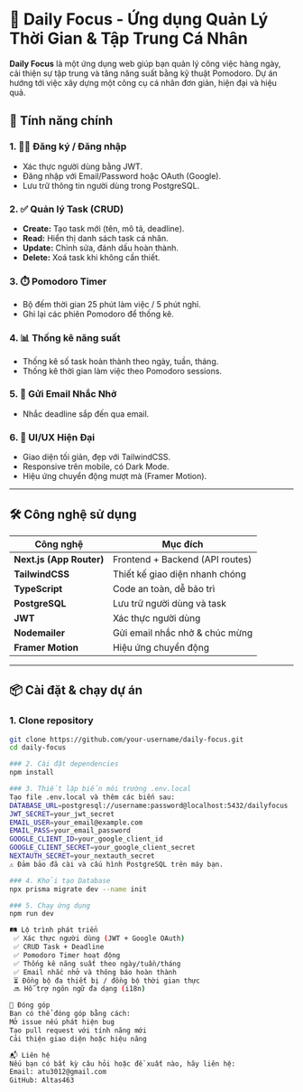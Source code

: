 # 📅 Daily Focus - Ứng dụng Quản Lý Thời Gian & Tập Trung Cá Nhân

**Daily Focus** là một ứng dụng web giúp bạn quản lý công việc hàng ngày, cải thiện sự tập trung và tăng năng suất bằng kỹ thuật Pomodoro. Dự án hướng tới việc xây dựng một công cụ cá nhân đơn giản, hiện đại và hiệu quả.

## 🚀 Tính năng chính

### 1. 🧑‍💼 Đăng ký / Đăng nhập
- Xác thực người dùng bằng JWT.
- Đăng nhập với Email/Password hoặc OAuth (Google).
- Lưu trữ thông tin người dùng trong PostgreSQL.

### 2. ✅ Quản lý Task (CRUD)
- **Create:** Tạo task mới (tên, mô tả, deadline).
- **Read:** Hiển thị danh sách task cá nhân.
- **Update:** Chỉnh sửa, đánh dấu hoàn thành.
- **Delete:** Xoá task khi không cần thiết.

### 3. ⏱️ Pomodoro Timer
- Bộ đếm thời gian 25 phút làm việc / 5 phút nghỉ.
- Ghi lại các phiên Pomodoro để thống kê.

### 4. 📊 Thống kê năng suất
- Thống kê số task hoàn thành theo ngày, tuần, tháng.
- Thống kê thời gian làm việc theo Pomodoro sessions.

### 5. 📧 Gửi Email Nhắc Nhở
- Nhắc deadline sắp đến qua email.

### 6. 🎨 UI/UX Hiện Đại
- Giao diện tối giản, đẹp với TailwindCSS.
- Responsive trên mobile, có Dark Mode.
- Hiệu ứng chuyển động mượt mà (Framer Motion).

---

## 🛠️ Công nghệ sử dụng

| Công nghệ        | Mục đích                             |
|------------------|--------------------------------------|
| **Next.js (App Router)** | Frontend + Backend (API routes) |
| **TailwindCSS**  | Thiết kế giao diện nhanh chóng        |
| **TypeScript**   | Code an toàn, dễ bảo trì              |
| **PostgreSQL**   | Lưu trữ người dùng và task            |
| **JWT**          | Xác thực người dùng                   |
| **Nodemailer**   | Gửi email nhắc nhở & chúc mừng        |
| **Framer Motion**| Hiệu ứng chuyển động                  |

---

## 📦 Cài đặt & chạy dự án

### 1. Clone repository
```bash
git clone https://github.com/your-username/daily-focus.git
cd daily-focus

### 2. Cài đặt dependencies
npm install

### 3. Thiết lập biến môi trường .env.local
Tạo file .env.local và thêm các biến sau:
DATABASE_URL=postgresql://username:password@localhost:5432/dailyfocus
JWT_SECRET=your_jwt_secret
EMAIL_USER=your_email@example.com
EMAIL_PASS=your_email_password
GOOGLE_CLIENT_ID=your_google_client_id
GOOGLE_CLIENT_SECRET=your_google_client_secret
NEXTAUTH_SECRET=your_nextauth_secret
⚠️ Đảm bảo đã cài và cấu hình PostgreSQL trên máy bạn.

### 4. Khởi tạo Database
npx prisma migrate dev --name init

### 5. Chạy ứng dụng
npm run dev

🛤 Lộ trình phát triển
 ✅ Xác thực người dùng (JWT + Google OAuth)
 ✅ CRUD Task + Deadline
 ✅ Pomodoro Timer hoạt động
 ✅ Thống kê năng suất theo ngày/tuần/tháng
 ✅ Email nhắc nhở và thông báo hoàn thành
 ⏳ Đồng bộ đa thiết bị / đồng bộ thời gian thực
 🔜 Hỗ trợ ngôn ngữ đa dạng (i18n)

🤝 Đóng góp
Bạn có thể đóng góp bằng cách:
Mở issue nếu phát hiện bug
Tạo pull request với tính năng mới
Cải thiện giao diện hoặc hiệu năng

📬 Liên hệ
Nếu bạn có bất kỳ câu hỏi hoặc đề xuất nào, hãy liên hệ:
Email: atu3012@gmail.com
GitHub: Altas463

